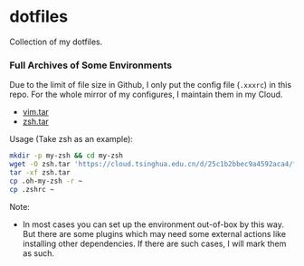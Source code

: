 # dotfiles

Collection of my dotfiles.



### Full Archives of Some Environments

Due to the limit of file size in Github, I only put the config file (`.xxxrc`) in this repo. For the whole mirror of my configures, I maintain them in my Cloud.

- [vim.tar](https://cloud.tsinghua.edu.cn/d/25c1b2bbec9a4592aca4/files/?p=%2Fvim.tar&dl=1)
- [zsh.tar](https://cloud.tsinghua.edu.cn/d/25c1b2bbec9a4592aca4/files/?p=%2Fzsh.tar&dl=1)

Usage (Take zsh as an example):

```bash
mkdir -p my-zsh && cd my-zsh
wget -O zsh.tar 'https://cloud.tsinghua.edu.cn/d/25c1b2bbec9a4592aca4/files/?p=%2Fzsh.tar&dl=1'
tar -xf zsh.tar
cp .oh-my-zsh -r ~
cp .zshrc ~
```

Note:

- In most cases you can set up the environment out-of-box by this way. But there are some plugins which may need some external actions like installing other dependencies. If there are such cases, I will mark them as such.